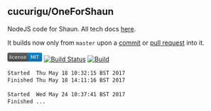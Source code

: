 cucurigu/OneForShaun
---

NodeJS code for Shaun. All tech docs [here](docs/).

It builds now only from `master` upon a [commit](https://github.com/cucurigu/OneForShaun/commits/master) or [pull request](https://github.com/cucurigu/OneForShaun/pulls) into it.

[![MIT License](https://raw.githubusercontent.com/cucurigu/OneForShaun/master/mit-license.png)](LICENSE) [![Build Status](https://travis-ci.org/cucurigu/OneForShaun.svg?branch=master)](https://travis-ci.org/cucurigu/OneForShaun) [![Build](https://ci.appveyor.com/api/projects/status/github/cucurigu/OneForShaun?branch=master&svg=true&pendingText=Windows%20...&failingText=Windows%20failed&passingText=Windows%20build%20OK)](https://ci.appveyor.com/project/cucurigu/oneforshaun)

```
Started  Thu May 18 10:32:15 BST 2017
Finished Thu May 18 14:11:16 BST 2017

Started  Wed May 24 10:37:41 BST 2017
Finished ...
```
